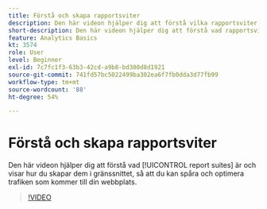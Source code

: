 ```yaml
---
title: Förstå och skapa rapportsviter
description: Den här videon hjälper dig att förstå vilka rapportsviter som finns och visar hur du skapar dem i gränssnittet, så att du kan spåra och optimera personer som kommer till din webbplats.
short-description: Den här videon hjälper dig att förstå vad rapportsviter är och hur du skapar dem.
feature: Analytics Basics
kt: 3574
role: User
level: Beginner
exl-id: 7c7fc1f3-63b3-42cd-a9b8-bd300d8d1921
source-git-commit: 741fd57bc5022499ba302ea6f7fb0dda3d77fb99
workflow-type: tm+mt
source-wordcount: '88'
ht-degree: 54%

---
```


# Förstå och skapa rapportsviter

Den här videon hjälper dig att förstå vad [!UICONTROL report suites] är och visar hur du skapar dem i gränssnittet, så att du kan spåra och optimera trafiken som kommer till din webbplats.

>[!VIDEO](https://video.tv.adobe.com/v/28773/?quality=12&learn=on)
